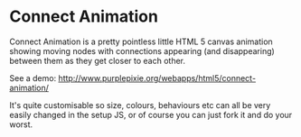 # Connect Animation

Connect Animation is a pretty pointless little HTML 5 canvas animation showing moving nodes with connections appearing (and disappearing) between them as they get closer to each other.

See a demo: http://www.purplepixie.org/webapps/html5/connect-animation/

It's quite customisable so size, colours, behaviours etc can all be very easily changed in the setup JS, or of course you can just fork it and do your worst.
